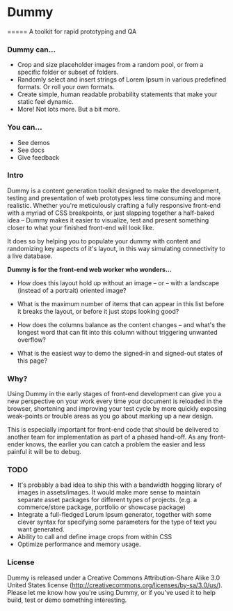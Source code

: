 # Dummy
=====
A toolkit for rapid prototyping and QA

### Dummy can…
+ Crop and size placeholder images from a random pool, or from a specific folder or subset of folders.
+ Randomly select and insert strings of Lorem Ipsum in various predefined formats. Or roll your own formats.
+ Create simple, human readable probability statements that make your static feel dynamic.
+ More! Not lots more. But a bit more.

### You can…
+ See demos
+ See docs
+ Give feedback

### Intro
Dummy is a content generation toolkit designed to make the development, testing and presentation of web prototypes less time consuming and more realistic. Whether you're meticulously crafting a fully responsive front-end with a myriad of CSS breakpoints, or just slapping together a half-baked idea – Dummy makes it easier to visualize, test and present something closer to what your finished front-end will look like.

It does so by helping you to populate your dummy with content and randomizing key aspects of it's layout, in this way simulating connectivity to a live database.

**Dummy is for the front-end web worker who wonders…**

+ How does this layout hold up without an image – or – with a landscape (instead of a portrait) oriented image?

+ What is the maximum number of items that can appear in this list before it breaks the layout, or before it just stops looking good?

+ How does the columns balance as the content changes – and what's the longest word that can fit into this column without triggering unwanted overflow?

+ What is the easiest way to demo the signed-in and signed-out states of this page?

### Why?
Using Dummy in the early stages of front-end development can give you a new perspective on your work every time your document is reloaded in the browser, shortening and improving your test cycle by more quickly exposing weak-points or trouble areas as you go about marking up a new design.

This is especially important for front-end code that should be delivered to another team for implementation as part of a phased hand-off. As any front-ender knows, the earlier you can catch a problem the easier and less painful it will be to debug.

### TODO
+ It's probably a bad idea to ship this with a bandwidth hogging library of images in assets/images. It would make more sense to maintain separate asset packages for different types of projects. (e.g. a commerce/store package, portfolio or showcase package)
+ Integrate a full-fledged Lorum Ipsum generator, together with some clever syntax for specifying some parameters for the type of text you want generated.
+ Ability to call and define image crops from within CSS
+ Optimize performance and memory usage.

### License
Dummy is released under a Creative Commons Attribution-Share Alike 3.0 United States license (http://creativecommons.org/licenses/by-sa/3.0/us/). Please let me know how you're using Dummy, or if you've used it to help build, test or demo something interesting.